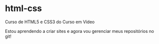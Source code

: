 # html-css
 Curso de HTML5 e CSS3 do Curso em Vídeo

 Estou aprendendo a criar sites e agora vou gerenciar meus 
 repositórios no git!

 